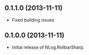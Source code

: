 ## 0.1.1.0 (2013-11-11)

* Fixed building issues


## 0.1.0.0 (2013-11-11)

* Initial release of NLog.RollbarSharp.
